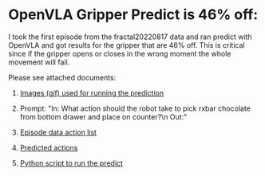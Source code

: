 
# OpenVLA Gripper Predict is 46% off:
I took the first episode from the fractal20220817 data and ran predict with OpenVLA and got results for the gripper that are 46% off.
This is critical since if the gripper opens or closes in the wrong moment the whole movement will fail.

Please see attached documents:

1. [Images (gif) used for running the prediction](https://github.com/lovecode1/OpenVLA-Gripper-Accuracy-Issue/blob/main/fractal20220817_data_Episode_1.gif)

2. Prompt: "In: What action should the robot take to pick rxbar chocolate from bottom drawer and place on counter?\n Out:"

3. [Episode data action list](https://github.com/lovecode1/OpenVLA-Gripper-Accuracy-Issue/blob/main/fractal20220817_data_original_actions.csv)

4. [Predicted actions](https://github.com/lovecode1/OpenVLA-Gripper-Accuracy-Issue/blob/main/fractal20220817_data_predicted_actions.csv)
5. [Python script to run the predict](https://github.com/lovecode1/OpenVLA-Gripper-Accuracy-Issue/blob/main/run_predict.py)
